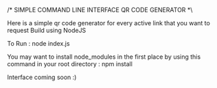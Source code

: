 /* SIMPLE COMMAND LINE INTERFACE QR CODE GENERATOR *\

Here is a simple qr code generator for every active link that you want to request
Build using NodeJS

To Run : node index.js

You may want to install node_modules in the first place by using this command in your root directory : npm install

Interface coming soon :)
